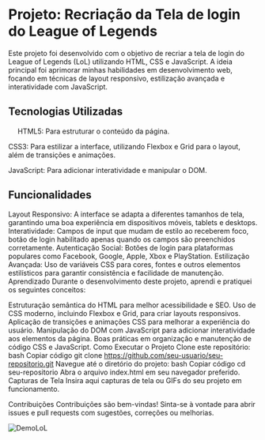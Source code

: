 # Projeto: Recriação da Tela de login do League of Legends
Este projeto foi desenvolvido com o objetivo de recriar a tela de login do League of Legends (LoL) utilizando HTML, CSS e JavaScript. A ideia principal foi aprimorar minhas habilidades em desenvolvimento web, focando em técnicas de layout responsivo, estilização avançada e interatividade com JavaScript.

## Tecnologias Utilizadas

<img src="https://cdn.jsdelivr.net/gh/devicons/devicon@latest/icons/html5/html5-original.svg" height="15" width="15" /> HTML5: Para estruturar o conteúdo da página.

CSS3: Para estilizar a interface, utilizando Flexbox e Grid para o layout, além de transições e animações.

JavaScript: Para adicionar interatividade e manipular o DOM.

## Funcionalidades
Layout Responsivo: A interface se adapta a diferentes tamanhos de tela, garantindo uma boa experiência em dispositivos móveis, tablets e desktops.
Interatividade: Campos de input que mudam de estilo ao receberem foco, botão de login habilitado apenas quando os campos são preenchidos corretamente.
Autenticação Social: Botões de login para plataformas populares como Facebook, Google, Apple, Xbox e PlayStation.
Estilização Avançada: Uso de variáveis CSS para cores, fontes e outros elementos estilísticos para garantir consistência e facilidade de manutenção.
Aprendizado
Durante o desenvolvimento deste projeto, aprendi e pratiquei os seguintes conceitos:

Estruturação semântica do HTML para melhor acessibilidade e SEO.
Uso de CSS moderno, incluindo Flexbox e Grid, para criar layouts responsivos.
Aplicação de transições e animações CSS para melhorar a experiência do usuário.
Manipulação do DOM com JavaScript para adicionar interatividade aos elementos da página.
Boas práticas em organização e manutenção de código CSS e JavaScript.
Como Executar o Projeto
Clone este repositório:
bash
Copiar código
git clone https://github.com/seu-usuario/seu-repositorio.git
Navegue até o diretório do projeto:
bash
Copiar código
cd seu-repositorio
Abra o arquivo index.html em seu navegador preferido.
Capturas de Tela
Insira aqui capturas de tela ou GIFs do seu projeto em funcionamento.

Contribuições
Contribuições são bem-vindas! Sinta-se à vontade para abrir issues e pull requests com sugestões, correções ou melhorias.

![DemoLoL](https://github.com/ylano/LoginLoL/assets/137581500/2e8bfb93-52e3-4f1d-9626-f4496ead658f)
